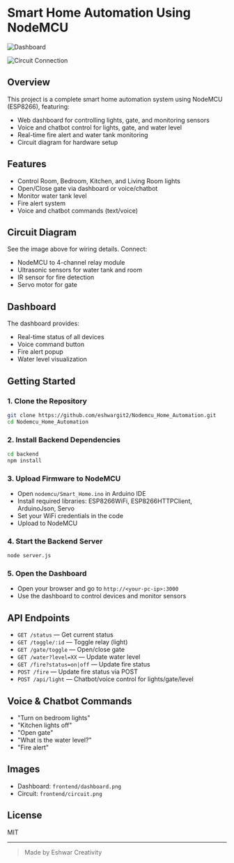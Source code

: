 # Smart Home Automation Using NodeMCU

![Dashboard](frontend/dashboard.png)

![Circuit Connection](frontend/circuit.png)

## Overview
This project is a complete smart home automation system using NodeMCU (ESP8266), featuring:
- Web dashboard for controlling lights, gate, and monitoring sensors
- Voice and chatbot control for lights, gate, and water level
- Real-time fire alert and water tank monitoring
- Circuit diagram for hardware setup

## Features
- Control Room, Bedroom, Kitchen, and Living Room lights
- Open/Close gate via dashboard or voice/chatbot
- Monitor water tank level
- Fire alert system
- Voice and chatbot commands (text/voice)

## Circuit Diagram
See the image above for wiring details. Connect:
- NodeMCU to 4-channel relay module
- Ultrasonic sensors for water tank and room
- IR sensor for fire detection
- Servo motor for gate

## Dashboard
The dashboard provides:
- Real-time status of all devices
- Voice command button
- Fire alert popup
- Water level visualization

## Getting Started

### 1. Clone the Repository
```sh
git clone https://github.com/eshwargit2/Nodemcu_Home_Automation.git
cd Nodemcu_Home_Automation
```

### 2. Install Backend Dependencies
```sh
cd backend
npm install
```

### 3. Upload Firmware to NodeMCU
- Open `nodemcu/Smart_Home.ino` in Arduino IDE
- Install required libraries: ESP8266WiFi, ESP8266HTTPClient, ArduinoJson, Servo
- Set your WiFi credentials in the code
- Upload to NodeMCU

### 4. Start the Backend Server
```sh
node server.js
```

### 5. Open the Dashboard
- Open your browser and go to `http://<your-pc-ip>:3000`
- Use the dashboard to control devices and monitor sensors

## API Endpoints
- `GET /status` — Get current status
- `GET /toggle/:id` — Toggle relay (light)
- `GET /gate/toggle` — Open/close gate
- `GET /water?level=XX` — Update water level
- `GET /fire?status=on|off` — Update fire status
- `POST /fire` — Update fire status via POST
- `POST /api/light` — Chatbot/voice control for lights/gate/level

## Voice & Chatbot Commands
- "Turn on bedroom lights"
- "Kitchen lights off"
- "Open gate"
- "What is the water level?"
- "Fire alert"

## Images
- Dashboard: `frontend/dashboard.png`
- Circuit: `frontend/circuit.png`

## License
MIT

---
> Made by Eshwar Creativity

